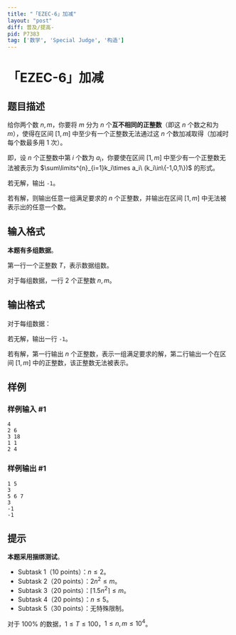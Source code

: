 ```yaml
---
title: "「EZEC-6」加减"
layout: "post"
diff: 普及/提高-
pid: P7383
tag: ['数学', 'Special Judge', '构造']
---
```

# 「EZEC-6」加减
## 题目描述

给你两个数 $n,m$，你要将 $m$ 分为 $n$ 个**互不相同的正整数**（即这 $n$ 个数之和为 $m$），使得在区间 $[1,m]$ 中至少有一个正整数无法通过这 $n$ 个数加减取得（加减时每个数最多用 $1$ 次）。

即，设 $n$ 个正整数中第 $i$ 个数为 $a_i$，你要使在区间 $[1,m]$ 中至少有一个正整数无法被表示为 $\sum\limits^{n}_{i=1}k_i\times a_i\ (k_i\in\{-1,0,1\})$ 的形式。

若无解，输出 `-1`。

若有解，则输出任意一组满足要求的 $n$ 个正整数，并输出在区间 $[1,m]$ 中无法被表示出的任意一个数。
## 输入格式

**本题有多组数据**。

第一行一个正整数 $T$，表示数据组数。

对于每组数据，一行 $2$ 个正整数 $n,m$。
## 输出格式

对于每组数据：

若无解，输出一行 `-1`。

若有解，第一行输出 $n$ 个正整数，表示一组满足要求的解，第二行输出一个在区间 $[1,m]$ 中的正整数，该正整数无法被表示。
## 样例

### 样例输入 #1
```
4
2 6
3 18
1 1
2 4
```
### 样例输出 #1
```
1 5
3
5 6 7
3
-1
-1
```
## 提示

**本题采用捆绑测试**。

- Subtask 1（10 points）：$n\le2$。
- Subtask 2（20 points）：$2n^2\le m$。
- Subtask 3（20 points）：$\lceil1.5n^2\rceil\le m$。
- Subtask 4（20 points）：$n\le5$。
- Subtask 5（30 points）：无特殊限制。

对于 $100\%$ 的数据，$1\le T\le100$，$1\le n,m\le10^4$。
